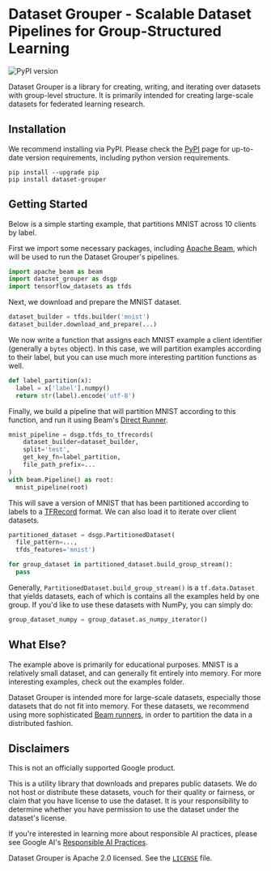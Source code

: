 # Dataset Grouper - Scalable Dataset Pipelines for Group-Structured Learning

![PyPI version](https://img.shields.io/pypi/v/dataset_grouper)

Dataset Grouper is a library for creating, writing, and iterating over datasets
with group-level structure. It is primarily intended for creating large-scale
datasets for federated learning research.

## Installation

We recommend installing via PyPI. Please check the [PyPI](https://pypi.org/project/dataset-grouper/) page for up-to-date version requirements, including python version requirements.

```
pip install --upgrade pip
pip install dataset-grouper
```

## Getting Started

Below is a simple starting example, that partitions MNIST across 10 clients by
label.

First we import some necessary packages, including [Apache Beam](https://beam.apache.org/), which will be used to run the Dataset Grouper's pipelines.

```python
import apache_beam as beam
import dataset_grouper as dsgp
import tensorflow_datasets as tfds
```

Next, we download and prepare the MNIST dataset.

```python
dataset_builder = tfds.builder('mnist')
dataset_builder.download_and_prepare(...)
```

We now write a function that assigns each MNIST example a client identifier
(generally a `bytes` object). In this case, we will partition examples according
to their label, but you can use much more interesting partition functions as
well.

```python
def label_partition(x):
  label = x['label'].numpy()
  return str(label).encode('utf-8')
```

Finally, we build a pipeline that will partition MNIST according to this
function, and run it using Beam's
[Direct Runner](https://beam.apache.org/documentation/runners/direct/).

```python
mnist_pipeline = dsgp.tfds_to_tfrecords(
    dataset_builder=dataset_builder,
    split='test',
    get_key_fn=label_partition,
    file_path_prefix=...
)
with beam.Pipeline() as root:
  mnist_pipeline(root)
```

This will save a version of MNIST that has been partitioned according to labels
to a [TFRecord](https://www.tensorflow.org/tutorials/load_data/tfrecord) format.
We can also load it to iterate over client datasets.

```python
partitioned_dataset = dsgp.PartitionedDataset(
  file_pattern=...,
  tfds_features='mnist')

for group_dataset in partitioned_dataset.build_group_stream():
  pass
```

Generally, `PartitionedDataset.build_group_stream()` is a `tf.data.Dataset` that
yields datasets, each of which is contains all the examples held by one group.
If you'd like to use these datasets with NumPy, you can simply do:

```python
group_dataset_numpy = group_dataset.as_numpy_iterator()
```

## What Else?

The example above is primarily for educational purposes. MNIST is a relatively
small dataset, and can generally fit entirely into memory. For more interesting
examples, check out the examples folder.

Dataset Grouper is intended more for large-scale datasets, especially those
datasets that do not fit into memory. For these datasets, we recommend using
more sophisticated [Beam runners](https://beam.apache.org/documentation/runners/capability-matrix/), in order to partition the data in a distributed fashion.

## Disclaimers

This is not an officially supported Google product.

This is a utility library that downloads and prepares public datasets. We do
not host or distribute these datasets, vouch for their quality or fairness, or
claim that you have license to use the dataset. It is your responsibility to
determine whether you have permission to use the dataset under the dataset's
license.

If you're interested in learning more about responsible AI practices, please
see Google AI's [Responsible AI Practices](https://ai.google/education/responsible-ai-practices).

Dataset Grouper is Apache 2.0 licensed. See the [`LICENSE`](LICENSE) file.
